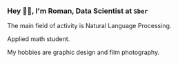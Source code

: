 ### Hey ✌🏻, I'm Roman, Data Scientist at `Sber`
The main field of activity is Natural Language Processing.

Applied math student.

My hobbies are graphic design and film photography.
